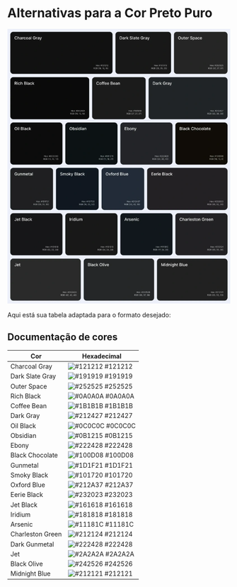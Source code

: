 # Alternativas para a Cor Preto Puro

![alt text](image.png)

Aqui está sua tabela adaptada para o formato desejado:

## Documentação de cores

| Cor               | Hexadecimal                                                      |
| ----------------- | ---------------------------------------------------------------- |
| Charcoal Gray     | ![#121212](https://via.placeholder.com/10/121212?text=+) #121212 |
| Dark Slate Gray   | ![#191919](https://via.placeholder.com/10/191919?text=+) #191919 |
| Outer Space       | ![#252525](https://via.placeholder.com/10/252525?text=+) #252525 |
| Rich Black        | ![#0A0A0A](https://via.placeholder.com/10/0A0A0A?text=+) #0A0A0A |
| Coffee Bean       | ![#1B1B1B](https://via.placeholder.com/10/1B1B1B?text=+) #1B1B1B |
| Dark Gray         | ![#212427](https://via.placeholder.com/10/212427?text=+) #212427 |
| Oil Black         | ![#0C0C0C](https://via.placeholder.com/10/0C0C0C?text=+) #0C0C0C |
| Obsidian          | ![#0B1215](https://via.placeholder.com/10/0B1215?text=+) #0B1215 |
| Ebony             | ![#222428](https://via.placeholder.com/10/222428?text=+) #222428 |
| Black Chocolate   | ![#100D08](https://via.placeholder.com/10/100D08?text=+) #100D08 |
| Gunmetal          | ![#1D1F21](https://via.placeholder.com/10/1D1F21?text=+) #1D1F21 |
| Smoky Black       | ![#101720](https://via.placeholder.com/10/101720?text=+) #101720 |
| Oxford Blue       | ![#212A37](https://via.placeholder.com/10/212A37?text=+) #212A37 |
| Eerie Black       | ![#232023](https://via.placeholder.com/10/232023?text=+) #232023 |
| Jet Black         | ![#161618](https://via.placeholder.com/10/161618?text=+) #161618 |
| Iridium           | ![#181818](https://via.placeholder.com/10/181818?text=+) #181818 |
| Arsenic           | ![#11181C](https://via.placeholder.com/10/11181C?text=+) #11181C |
| Charleston Green  | ![#212124](https://via.placeholder.com/10/212124?text=+) #212124 |
| Dark Gunmetal     | ![#222428](https://via.placeholder.com/10/222428?text=+) #222428 |
| Jet               | ![#2A2A2A](https://via.placeholder.com/10/2A2A2A?text=+) #2A2A2A |
| Black Olive       | ![#242526](https://via.placeholder.com/10/242526?text=+) #242526 |
| Midnight Blue     | ![#212121](https://via.placeholder.com/10/212121?text=+) #212121 |